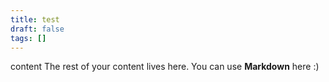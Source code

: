 ```yaml
---
title: test
draft: false
tags: []
---
```

 content
The rest of your content lives here. You can use **Markdown** here :)